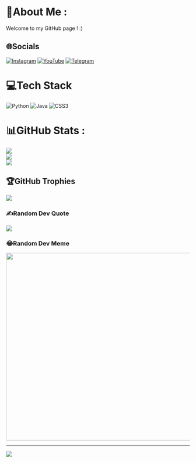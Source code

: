 # 💫About Me :
Welcome to my GitHub page ! :)

## 🌐Socials
[![Instagram](https://img.shields.io/badge/Instagram-%23E4405F.svg?logo=Instagram&logoColor=white)](https://instagram.com/https://www.instagram.com/luckkystop20/) [![YouTube](https://img.shields.io/badge/YouTube-%23FF0000.svg?logo=YouTube&logoColor=white)](https://youtube.com/c/https://www.youtube.com/@luckystop1)  [![Telegram](https://img.shields.io/badge/-telegram-red?color=white&logo=telegram&logoColor=black)](https://t.me/luckkystopdz)

# 💻Tech Stack
![Python](https://img.shields.io/badge/python-3670A0?style=for-the-badge&logo=python&logoColor=ffdd54) ![Java](https://img.shields.io/badge/java-%23ED8B00.svg?style=for-the-badge&logo=java&logoColor=white) ![CSS3](https://img.shields.io/badge/css3-%231572B6.svg?style=for-the-badge&logo=css3&logoColor=white)
# 📊GitHub Stats :
![](https://github-readme-stats.vercel.app/api?username=Thuantzc&theme=radical&hide_border=true&include_all_commits=true&count_private=true)<br/>
![](https://github-readme-streak-stats.herokuapp.com/?user=Thuantzc&theme=radical&hide_border=true)<br/>
![](https://github-readme-stats.vercel.app/api/top-langs/?username=Thuantzc&theme=radical&hide_border=true&include_all_commits=true&count_private=true&layout=compact)

## 🏆GitHub Trophies
![](https://github-trophies.vercel.app/?username=Thuantzc&theme=onedark&no-frame=true&no-bg=true&margin-w=4)

### ✍️Random Dev Quote
![](https://quotes-github-readme.vercel.app/api?type=horizontal&theme=radical)

### 😂Random Dev Meme
<img src="[https://random-memer.herokuapp.com/](https://i.imgur.com/CkCL7w8.png)" width="512px"/>

---
[![](https://visitcount.itsvg.in/api?id=Thuantzc&icon=0&color=0)](https://visitcount.itsvg.in)
